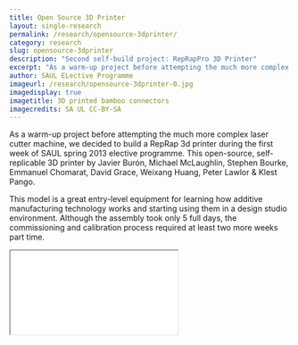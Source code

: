 ```yaml
---
title: Open Source 3D Printer
layout: single-research
permalink: /research/opensource-3dprinter/
category: research
slug: opensource-3dprinter
description: "Second self-build project: RepRapPro 3D Printer"
excerpt: "As a warm-up project before attempting the much more complex laser cutter machine, we decided to build a  RepRap 3d printer during the first week of SAUL spring 2013 elective programme."
author: SAUL ELective Programme
imageurl: /research/opensource-3dprinter-0.jpg
imagedisplay: true
imagetitle: 3D printed bamboo connectors
imagecredits: SA UL CC-BY-SA
---
```


As a warm-up project before attempting the much more complex laser cutter machine, we decided to build a  RepRap 3d printer during the first week of SAUL spring 2013 elective programme. This open-source, self-replicable 3D printer by Javier Burón, Michael McLaughlin, Stephen Bourke, Emmanuel Chomarat, David Grace, Weixang Huang, Peter Lawlor & Klest Pango.

This model is a great entry-level equipment for learning how additive manufacturing technology works and starting using them in a design studio environment. Although the assembly took only 5 full days, the commissioning and calibration process required at least two more weeks part time.

<div class="video">
	<iframe src="//player.vimeo.com/video/60248119?title=0&amp;portrait=0"> </iframe>
</div>
